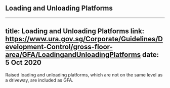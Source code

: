 
## Loading and Unloading Platforms
---
title: Loading and Unloading Platforms
link: https://www.ura.gov.sg/Corporate/Guidelines/Development-Control/gross-floor-area/GFA/LoadingandUnloadingPlatforms
date: 5 Oct 2020
---

Raised loading and unloading platforms, which are not on the same level as a driveway, are included as GFA.
